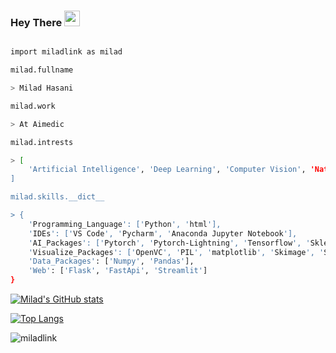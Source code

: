 ### Hey There <img src="https://media.giphy.com/media/hvRJCLFzcasrR4ia7z/giphy.gif" width="25px">


```bash

import miladlink as milad

milad.fullname

> Milad Hasani

milad.work

> At Aimedic

milad.intrests

> [
    'Artificial Intelligence', 'Deep Learning', 'Computer Vision', 'Natural Language Processing', 'Time Series' 
]

milad.skills.__dict__

> {
    'Programming_Language': ['Python', 'html'],
    'IDEs': ['VS Code', 'Pycharm', 'Anaconda Jupyter Notebook'],
    'AI_Packages': ['Pytorch', 'Pytorch-Lightning', 'Tensorflow', 'Sklearn'],
    'Visualize_Packages': ['OpenVC', 'PIL', 'matplotlib', 'Skimage', 'Seaborn']'
    'Data_Packages': ['Numpy', 'Pandas'],
    'Web': ['Flask', 'FastApi', 'Streamlit']
}

```





[![Milad's GitHub stats](https://github-readme-stats.vercel.app/api?username=miladlink&theme=midnight-purple&show_icons=true)](https://github.com/miladlink)

[![Top Langs](https://github-readme-stats.vercel.app/api/top-langs/?username=miladlink&thide=jupyter%20notebook&theme=midnight-purple&layout=compact)](https://github.com/miladlink)
<p align="left"> <img src="https://komarev.com/ghpvc/?username=miladlink" alt="miladlink" /> </p>